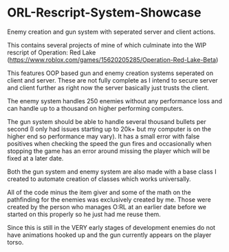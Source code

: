 # ORL-Rescript-System-Showcase
Enemy creation and gun system with seperated server and client actions.

This contains several projects of mine of which culminate into the WIP rescript of Operation: Red Lake (https://www.roblox.com/games/15620205285/Operation-Red-Lake-Beta)

This features OOP based gun and enemy creation systems seperated on client and server. These are not fully complete as I intend to secure server and client further as right now the server basically just trusts the client.

The enemy system handles 250 enemies without any performance loss and can handle up to a thousand on higher performing computers.

The gun system should be able to handle several thousand bullets per second (I only had issues starting up to 20k+ but my computer is on the higher end so performance may vary). It has a small error with false positives when checking the speed the gun fires and occasionally when stopping the game has an error around missing the player which will be fixed at a later date.

Both the gun system and enemy system are also made with a base class I created to automate creation of classes which works universally.

All of the code minus the item giver and some of the math on the pathfinding for the enemies was exclusively created by me. Those were created by the person who manages O:RL at an earlier date before we started on this properly so he just had me reuse them.

Since this is still in the VERY early stages of development enemies do not have animations hooked up and the gun currently appears on the player torso.
